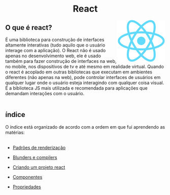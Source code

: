 <h1 align="center"> React</h1>

<p align="center">
  <img align="right" alt="logo do docker" src="../public/logo-react.png" width="30%">
</p>

## O que é react?

É uma biblioteca para construção de interfaces altamente interativas (tudo aquilo que o usuário interage com a aplicação). O React não é usado apenas no desenvolvimento web, ele é usado também para fazer construção de interfaces na web, no mobile, nos dispositivos de tv e até mesmo em realidade virtual. Quando o react é acoplado em outras bibliotecas que executam em ambientes diferentes (não apenas na web), pode controlar interfaces de usuários em qualquer lugar onde o usuário esteja interagindo com qualquer coisa visual. É a biblioteca JS mais utilizada e recomendada para aplicações que demandam interações com o usuário.
<br><br>

<h2>índice</h2>
O índice está organizado de acordo com a ordem em que fui aprendendo as matérias:
<br>
<br>


*  [Padrões de renderização](https://github.com/fernandadiasm/study/tree/main/react/01-padroes-de-renderizacao.md)

* [Blunders e compilers](https://github.com/fernandadiasm/study/tree/main/react/02-blunders-e-compilers.md)

* [Criando um projeto react](https://github.com/fernandadiasm/study/tree/main/react/03-criando-um-projeto-react.md)

* [Componentes](https://github.com/fernandadiasm/study/tree/main/react/04-componentes.md)

* [Propriedades](https://github.com/fernandadiasm/study/tree/main/react/05-propriedades.md)






